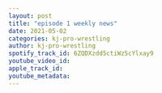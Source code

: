 ```yaml
---
layout: post
title: "episode 1 weekly news"
date: 2021-05-02
categories: kj-pro-wrestling
author: kj-pro-wrestling
spotify_track_id: 6ZQDXzdd5ctiWz5cYlxay9
youtube_video_id: 
apple_track_id: 
youtube_metadata: 
---
```

